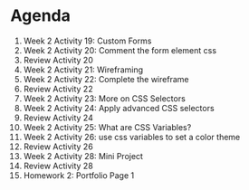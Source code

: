 # Agenda

1. Week 2 Activity 19: Custom Forms
1. Week 2 Activity 20: Comment the form element css
1. Review Activity 20
1. Week 2 Activity 21: Wireframing
1. Week 2 Activity 22: Complete the wireframe
1. Review Activity 22
1. Week 2 Activity 23: More on CSS Selectors
1. Week 2 Activity 24: Apply advanced CSS selectors
1. Review Activity 24
1. Week 2 Activity 25: What are CSS Variables?
1. Week 2 Activity 26: use css variables to set a color theme
1. Review Activity 26
1. Week 2 Activity 28: Mini Project
1. Review Activity 28
1. Homework 2: Portfolio Page 1
